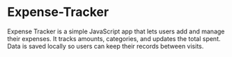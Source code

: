 # Expense-Tracker
Expense Tracker is a simple JavaScript app that lets users add and manage their expenses. It tracks amounts, categories, and updates the total spent. Data is saved locally so users can keep their records between visits.
